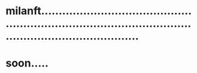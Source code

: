 # milanft......................................................................................................................................
# soon.....
